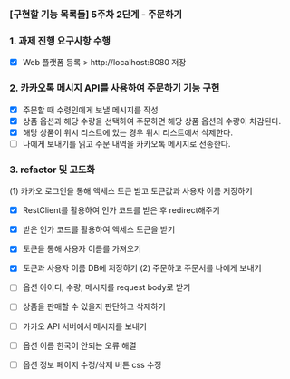 ### [구현할 기능 목록들] 5주차 2단계 - 주문하기 
### 1. 과제 진행 요구사항 수행 
- [x] Web 플랫폼 등록 > http://localhost:8080 저장

### 2. 카카오톡 메시지 API를 사용하여 주문하기 기능 구현
- [x] 주문할 때 수령인에게 보낼 메시지를 작성
- [x] 상품 옵션과 해당 수량을 선택하여 주문하면 해당 상품 옵션의 수량이 차감된다.
- [x] 해당 상품이 위시 리스트에 있는 경우 위시 리스트에서 삭제한다.
- [ ] 나에게 보내기를 읽고 주문 내역을 카카오톡 메시지로 전송한다. 

### 3. refactor 및 고도화 
(1) 카카오 로그인을 통해 액세스 토큰 받고 토큰값과 사용자 이름 저장하기 
- [x] RestClient를 활용하여 인가 코드를 받은 후 redirect해주기
- [x] 받은 인가 코드를 활용하여 액세스 토큰을 받기
- [x] 토큰을 통해 사용자 이름를 가져오기
- [x] 토큰과 사용자 이름 DB에 저장하기 
(2) 주문하고 주문서를 나에게 보내기
- [ ] 옵션 아이디, 수량, 메시지를 request body로 받기
- [ ] 상품을 판매할 수 있을지 판단하고 삭제하기
- [ ] 카카오 API 서버에서 메시지를 보내기 


- [ ] 옵션 이름 한국어 안되는 오류 해결 
- [ ] 옵션 정보 페이지 수정/삭제 버튼 css 수정 

